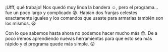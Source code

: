 ¡Ufff, qué trabajo! Nos quedó muy linda la bandera :relaxed:, pero el programa... fue un poco largo y complicado :cold_sweat:. Habían dos franjas celestes exactamente iguales y los comandos que usaste para armarlas también son los mismos. :weary:

Con lo que sabemos hasta ahora no podemos hacer mucho más :pensive:. De a poco iremos aprendiendo nuevas herramientas para que esto sea más rápido y el programa quede más simple. :stuck_out_tongue_winking_eye: